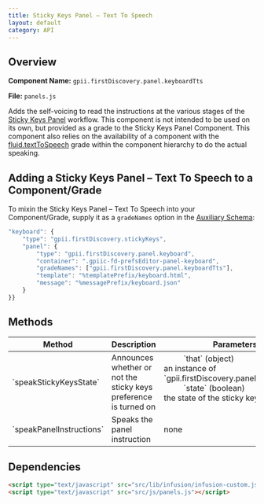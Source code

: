 ```yaml
---
title: Sticky Keys Panel – Text To Speech
layout: default
category: API
---
```


## Overview

**Component Name:** `gpii.firstDiscovery.panel.keyboardTts`

**File:** `panels.js`

Adds the self-voicing to read the instructions at the various stages of the
[Sticky Keys Panel](keyboard.md) workflow. This component is not intended to be used on its own,
but provided as a grade to the Sticky Keys Panel Component. This component also relies on the
availability of a component with the
[fluid.textToSpeech](http://docs.fluidproject.org/infusion/development/TextToSpeechAPI.html)
grade within the component hierarchy to do the actual speaking.

## Adding a Sticky Keys Panel – Text To Speech to a Component/Grade

To mixin the Sticky Keys Panel – Text To Speech into your Component/Grade,
supply it as a `gradeNames` option in the [Auxiliary Schema](http://docs.fluidproject.org/infusion/development/AuxiliarySchemaForPreferencesFramework.html):

```javascript
"keyboard": {
    "type": "gpii.firstDiscovery.stickyKeys",
    "panel": {
        "type": "gpii.firstDiscovery.panel.keyboard",
        "container": ".gpiic-fd-prefsEditor-panel-keyboard",
        "gradeNames": ["gpii.firstDiscovery.panel.keyboardTts"],
        "template": "%templatePrefix/keyboard.html",
        "message": "%messagePrefix/keyboard.json"
    }
}}
```


## Methods

<table>
    <thead>
        <tr><th>Method</th><th>Description</th><th>Parameters</th></tr>
    </thead>
    <tbody>
        <tr>
            <td>`speakStickyKeysState`</td>
            <td>Announces whether or not the sticky keys preference is turned on</td>
            <td>
                <dl>
                    <dd>`that` (object)</dd>
                    <dt>an instance of `gpii.firstDiscovery.panel.keyboardTts`</dt>
                    <dd>`state` (boolean)</dd>
                    <dt>the state of the sticky keys preference</dt>
                </dl>
            </td>
        </tr>
        <tr>
            <td>`speakPanelInstructions`</td>
            <td>Speaks the panel instruction</td>
            <td>none</td>
        </tr>
    </tbody>
</table>

## Dependencies

```html
<script type="text/javascript" src="src/lib/infusion/infusion-custom.js"></script>
<script type="text/javascript" src="src/js/panels.js"></script>
```

